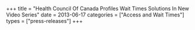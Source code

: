 +++
title = "Health Council Of Canada Profiles Wait Times Solutions In New Video Series"
date = 2013-06-17
categories = ["Access and Wait Times"]
types = ["press-releases"]
+++
